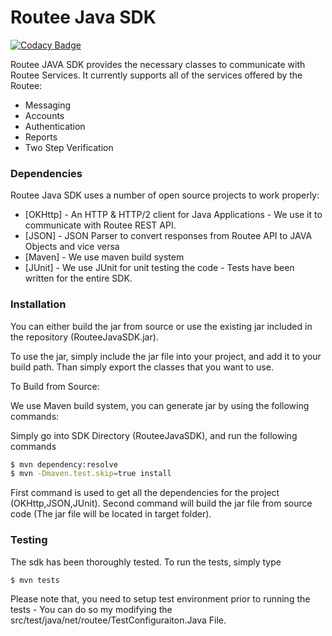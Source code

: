 # Routee Java SDK       

[![Codacy Badge](https://api.codacy.com/project/badge/Grade/c6241f5aec5940a895a2d4ca6df79b52)](https://www.codacy.com/app/randinterval/Routee-Java-SDK?utm_source=github.com&utm_medium=referral&utm_content=randinterval/Routee-Java-SDK&utm_campaign=badger)

Routee JAVA SDK provides the necessary classes to communicate with Routee Services. It currently supports all of the services offered by the Routee:

  - Messaging
  - Accounts
  - Authentication
  - Reports
  - Two Step Verification

### Dependencies

Routee Java SDK uses a number of open source projects to work properly:

* [OKHttp] - An HTTP & HTTP/2 client for Java Applications - We use it to communicate with Routee REST API.
* [JSON] - JSON Parser to convert responses from Routee API to JAVA Objects and vice versa
* [Maven] - We use maven build system 
* [JUnit] - We use JUnit for unit testing the code - Tests have been written for the entire SDK.

### Installation

You can either build the jar from source or use the existing jar included in the repository  (RouteeJavaSDK.jar). 

To use the jar, simply include the jar file into your project, and add it to your build path. Than simply export the classes that you want to use.

To Build from Source:

We use Maven build system, you can generate jar by using the following commands:

Simply go into SDK Directory (RouteeJavaSDK), and run the following commands

```sh
$ mvn dependency:resolve
$ mvn -Dmaven.test.skip=true install
```
First command is used to get all the dependencies for the project (OKHttp,JSON,JUnit). Second command will build the jar file from source code (The jar file will be located in target folder).

### Testing

The sdk has been thoroughly tested. To run the tests, simply type
```sh
$ mvn tests
```
Please note that, you need to setup test environment prior to running the tests - You can do so my modifying the src/test/java/net/routee/TestConfiguraiton.Java File.


